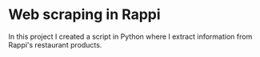 # Web scraping in Rappi

In this project I created a script in Python 
where I extract information from 
Rappi's restaurant products.
